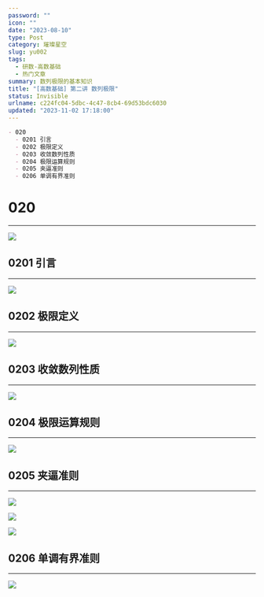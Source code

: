 ```yaml
---
password: ""
icon: ""
date: "2023-08-10"
type: Post
category: 璀璨星空
slug: yu002
tags:
  - 研数-高数基础
  - 热门文章
summary: 数列极限的基本知识
title: "[高数基础] 第二讲 数列极限"
status: Invisible
urlname: c224fc04-5dbc-4c47-8cb4-69d53bdc6030
updated: "2023-11-02 17:18:00"
---
```


```markdown
- 020
  - 0201 引言
  - 0202 极限定义
  - 0203 收敛数列性质
  - 0204 极限运算规则
  - 0205 夹逼准则
  - 0206 单调有界准则
```

# 020

---

![](https://bu.dusays.com/2023/09/12/65005db68542c.png)

## 0201 引言

---

![](https://bu.dusays.com/2023/09/12/65005db87af21.png)

## 0202 极限定义

---

![](https://bu.dusays.com/2023/09/12/65005dccc37ab.png)

## 0203 收敛数列性质

---

![](https://bu.dusays.com/2023/09/12/65005dceddd2a.png)

## 0204 极限运算规则

---

![](https://bu.dusays.com/2023/09/12/65005dd066a1e.png)

## 0205 夹逼准则

---

![](https://bu.dusays.com/2023/09/12/65005dd17d88f.png)

![](https://bu.dusays.com/2023/09/12/65005dd2c3671.png)

![](https://bu.dusays.com/2023/09/12/65005dd3f1cba.png)

## 0206 单调有界准则

---

![](https://bu.dusays.com/2023/09/12/65005dd54baa4.png)
